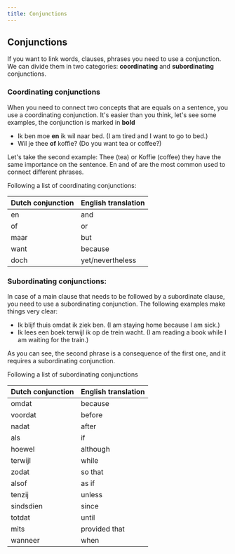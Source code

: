 ```yaml
---
title: Conjunctions
---
```


## Conjunctions

If you want to link words, clauses, phrases you need to use a conjunction. We can divide them in two categories: 
**coordinating** and **subordinating** conjunctions.

### Coordinating conjunctions

When you need to connect two concepts that are equals on a sentence, you use a coordinating conjunction. 
It's easier than you think, let's see some examples, the conjunction is marked in **bold**

* Ik ben moe **en** ik wil naar bed. (I am tired and I want to go to bed.)
* Wil je thee **of** koffie? (Do you want tea or coffee?)

Let's take the second example: Thee (tea) or Koffie (coffee) they have the same importance on the sentence. 
En and of are the most common used to connect different phrases.

Following a list of coordinating conjunctions:

| Dutch conjunction | 	English translation |
|-------------------|----------------------|
| en                | 	and                 |
| of	               |or|
| maar              |	but|
| want              |	because|
| doch	             |yet/nevertheless|

### Subordinating conjunctions:

In case of a main clause that needs to be followed by a subordinate clause, you need to use a subordinating conjunction.
The following examples make things very clear: 

* Ik blijf thuis omdat ik ziek ben. (I am staying home because I am sick.)
*  Ik lees een boek terwijl ik op de trein wacht. (I am reading a book while I am waiting for the train.)

As you can see, the second phrase is a consequence of the first one, and it requires a subordinating conjunction. 

Following a list of subordinating conjunctions

| Dutch conjunction | 	English translation |
|-------------------|----------------------|
| omdat             | 	because             |
| voordat           | 	before              |
| nadat	            | after                |
| als	              | if                   |
| hoewel	           | although             |
| terwijl	          | while                |
| zodat	            | so that              |
| alsof	            | as if                |
| tenzij	           | unless               |
| sindsdien         | 	since               |
| totdat            | 	until               |
| mits	             | provided that        |
| wanneer           | 	when                |
